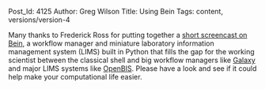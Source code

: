 Post_Id: 4125
Author: Greg Wilson
Title: Using Bein
Tags: content, versions/version-4

<p>Many thanks to Frederick Ross for putting together a <a href="/4_0/data/bein.html">short screencast on Bein</a>, a workflow manager and miniature laboratory information management system (LIMS) built in Python that fills the gap for the working scientist between the classical shell and big workflow managers like <a href="http://galaxy.psu.edu/">Galaxy</a> and major LIMS systems like <a href="http://www.cisd.ethz.ch/software/openBIS">OpenBIS</a>.  Please have a look and see if it could help make your computational life easier.</p>
